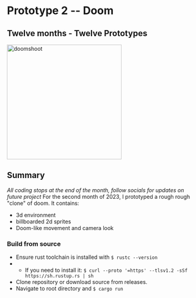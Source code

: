 # Prototype 2 -- Doom
## Twelve months - Twelve Prototypes

<img width="300" alt="doomshoot" src="https://user-images.githubusercontent.com/109775391/221490748-dc2cd43e-2dce-4675-b8e6-f981d41ed919.png">



## Summary
*All coding stops at the end of the month, follow socials for updates on future project*
For the second month of 2023, I prototyped a rough rough "clone" of doom. It contains:
- 3d environment
- billboarded 2d sprites
- Doom-like movement and camera look

### Build from source
- Ensure rust toolchain is installed with ```$ rustc --version```
- - If you need to install it: ```$ curl --proto '=https' --tlsv1.2 -sSf https://sh.rustup.rs | sh```
- Clone repository or download source from releases.
- Navigate to root directory and ```$ cargo run ```
